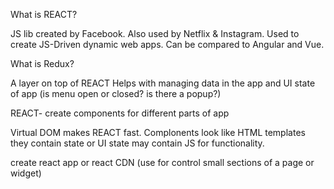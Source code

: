 What is REACT?

JS lib created by Facebook.
Also used by Netflix & Instagram.
Used to create JS-Driven dynamic web apps.
Can be compared to Angular and Vue.

What is Redux? 

A layer on top of REACT
Helps with managing data in the app and UI state of app (is menu open or closed? is there a popup?)

REACT-
create components for different parts of app 

Virtual DOM makes REACT fast.
Complonents look like HTML templates
they contain state or UI state 
may contain JS for functionality.

create react app 
or 
react CDN
(use for control small sections of a page or widget)